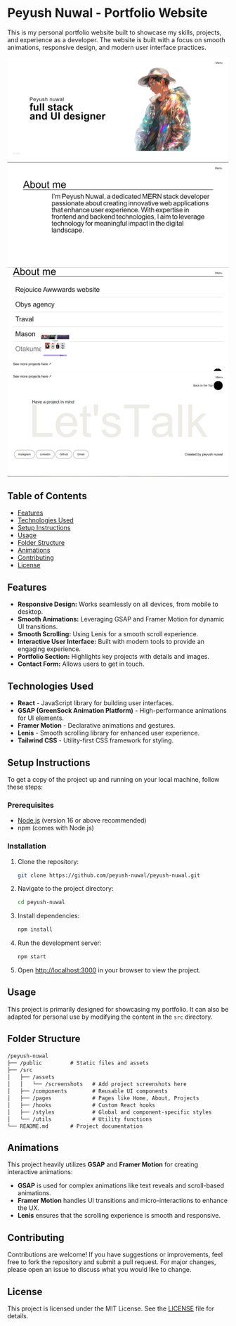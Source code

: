 # Peyush Nuwal - Portfolio Website

This is my personal portfolio website built to showcase my skills, projects, and experience as a developer. The website is built with a focus on smooth animations, responsive design, and modern user interface practices.

![Screenshot 1](./src/assets/screenshots/Screenshot-1.png)
![Screenshot 2](./src/assets/screenshots/Screenshot-2.png)
![Screenshot 3](./src/assets/screenshots/Screenshot-3.png)
![Screenshot 4](./src/assets/screenshots/Screenshot-4.png)

## Table of Contents
- [Features](#features)
- [Technologies Used](#technologies-used)
- [Setup Instructions](#setup-instructions)
- [Usage](#usage)
- [Folder Structure](#folder-structure)
- [Animations](#animations)
- [Contributing](#contributing)
- [License](#license)

## Features
- **Responsive Design:** Works seamlessly on all devices, from mobile to desktop.
- **Smooth Animations:** Leveraging GSAP and Framer Motion for dynamic UI transitions.
- **Smooth Scrolling:** Using Lenis for a smooth scroll experience.
- **Interactive User Interface:** Built with modern tools to provide an engaging experience.
- **Portfolio Section:** Highlights key projects with details and images.
- **Contact Form:** Allows users to get in touch.

## Technologies Used
- **React** - JavaScript library for building user interfaces.
- **GSAP (GreenSock Animation Platform)** - High-performance animations for UI elements.
- **Framer Motion** - Declarative animations and gestures.
- **Lenis** - Smooth scrolling library for enhanced user experience.
- **Tailwind CSS** - Utility-first CSS framework for styling.

## Setup Instructions
To get a copy of the project up and running on your local machine, follow these steps:

### Prerequisites
- [Node.js](https://nodejs.org/) (version 16 or above recommended)
- npm (comes with Node.js)

### Installation
1. Clone the repository:
    ```bash
    git clone https://github.com/peyush-nuwal/peyush-nuwal.git
    ```

2. Navigate to the project directory:
    ```bash
    cd peyush-nuwal
    ```

3. Install dependencies:
    ```bash
    npm install
    ```

4. Run the development server:
    ```bash
    npm start
    ```

5. Open [http://localhost:3000](http://localhost:3000) in your browser to view the project.

## Usage
This project is primarily designed for showcasing my portfolio. It can also be adapted for personal use by modifying the content in the `src` directory.

## Folder Structure
```plaintext
/peyush-nuwal
├── /public         # Static files and assets
├── /src
│   ├── /assets
│   │   └── /screenshots   # Add project screenshots here
│   ├── /components        # Reusable UI components
│   ├── /pages             # Pages like Home, About, Projects
│   ├── /hooks             # Custom React hooks
│   ├── /styles            # Global and component-specific styles
│   └── /utils             # Utility functions
└── README.md       # Project documentation
```

## Animations
This project heavily utilizes **GSAP** and **Framer Motion** for creating interactive animations:
- **GSAP** is used for complex animations like text reveals and scroll-based animations.
- **Framer Motion** handles UI transitions and micro-interactions to enhance the UX.
- **Lenis** ensures that the scrolling experience is smooth and responsive.

## Contributing
Contributions are welcome! If you have suggestions or improvements, feel free to fork the repository and submit a pull request. For major changes, please open an issue to discuss what you would like to change.

## License
This project is licensed under the MIT License. See the [LICENSE](LICENSE) file for details.
